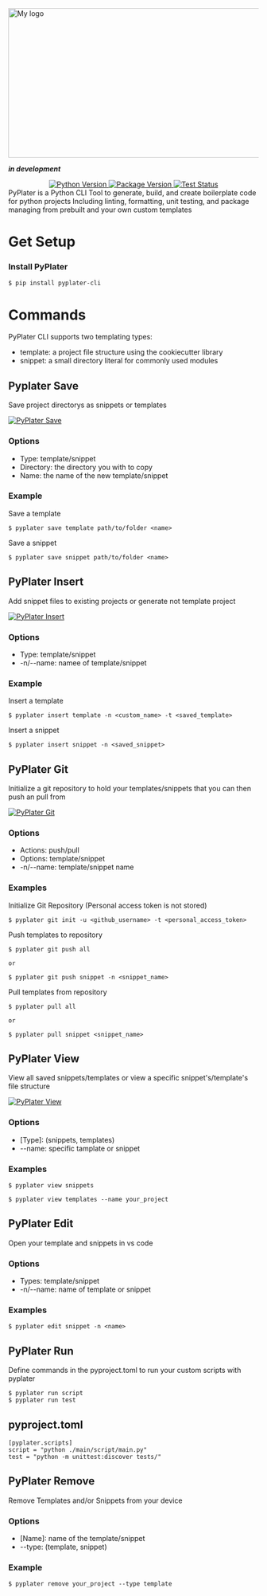 <div style="display: flex; justify-content: center; align-items: center; gap: 1rem;">
<img src="https://davidrr-f.github.io/codepen-hosted-assets/pyplater-banner.svg" alt="My logo" width="900" height="300">
</div>

**_in development_**

<div align="center">
  <a href="link-to-your-repository">
    <img src="https://img.shields.io/badge/Python-v3.10%2B-brightgreen" alt="Python Version">
  </a>
  <a href="link-to-your-repository">
    <img src="https://img.shields.io/pypi/v/pyplater-cli?color=%2334D058&label=pypi%20package" alt="Package Version">
  </a>
  <a href="https://github.com/DavidRR-F/pyplater/actions/workflows/ci.yml">
    <img src="https://github.com/DavidRR-F/pyplater/workflows/CD_Pipeline/badge.svg?event=push&branch=main" alt="Test Status">
  </a>
</div>
PyPlater is a Python CLI Tool to generate, build, and create boilerplate code for python projects Including linting, formatting, unit testing, and package managing from prebuilt and your own custom templates

# Get Setup

### Install PyPlater

```
$ pip install pyplater-cli
```

# Commands

PyPlater CLI supports two templating types:

- template: a project file structure using the cookiecutter library
- snippet: a small directory literal for commonly used modules

## Pyplater Save

Save project directorys as snippets or templates

[![PyPlater Save](https://davidrr-f.github.io/codepen-hosted-assets/pyplater/save.gif)](https://davidrr-f.github.io/codepen-hosted-assets/pyplater/save.gif)

### Options

- Type: template/snippet
- Directory: the directory you with to copy
- Name: the name of the new template/snippet

### Example

Save a template

```
$ pyplater save template path/to/folder <name>
```

Save a snippet

```
$ pyplater save snippet path/to/folder <name>
```

## PyPlater Insert

Add snippet files to existing projects or generate not template project

[![PyPlater Insert](https://davidrr-f.github.io/codepen-hosted-assets/pyplater/insert.gif)](https://davidrr-f.github.io/codepen-hosted-assets/pyplater/insert.gif)

### Options

- Type: template/snippet
- -n/--name: namee of template/snippet

### Example

Insert a template

```
$ pyplater insert template -n <custom_name> -t <saved_template>
```

Insert a snippet

```
$ pyplater insert snippet -n <saved_snippet>
```

## PyPlater Git

Initialize a git repository to hold your templates/snippets that you can then push an pull from

[![PyPlater Git](https://davidrr-f.github.io/codepen-hosted-assets/pyplater/git.gif)](https://davidrr-f.github.io/codepen-hosted-assets/pyplater/git.gif)

### Options

- Actions: push/pull
- Options: template/snippet
- -n/--name: template/snippet name

### Examples

Initialize Git Repository (Personal access token is not stored)

```
$ pyplater git init -u <github_username> -t <personal_access_token>
```

Push templates to repository

```
$ pyplater git push all

or

$ pyplater git push snippet -n <snippet_name>
```

Pull templates from repository

```
$ pyplater pull all

or

$ pyplater pull snippet <snippet_name>
```

## PyPlater View

View all saved snippets/templates or view a specific snippet's/template's file structure

[![PyPlater View](https://davidrr-f.github.io/codepen-hosted-assets/pyplater/view.gif)](https://davidrr-f.github.io/codepen-hosted-assets/pyplater/view.gif)

### Options

- [Type]: (snippets, templates)
- --name: specific tamplate or snippet

### Examples

```
$ pyplater view snippets

$ pyplater view templates --name your_project
```

## PyPlater Edit

Open your template and snippets in vs code

### Options

- Types: template/snippet
- -n/--name: name of template or snippet

### Examples

```
$ pyplater edit snippet -n <name>
```

## PyPlater Run

Define commands in the pyproject.toml to run your custom scripts with pyplater

```
$ pyplater run script
$ pyplater run test
```

## pyproject.toml

```
[pyplater.scripts]
script = "python ./main/script/main.py"
test = "python -m unittest:discover tests/"
```

## PyPlater Remove

Remove Templates and/or Snippets from your device

### Options

- [Name]: name of the template/snippet
- --type: (template, snippet)

### Example

```
$ pyplater remove your_project --type template
```
